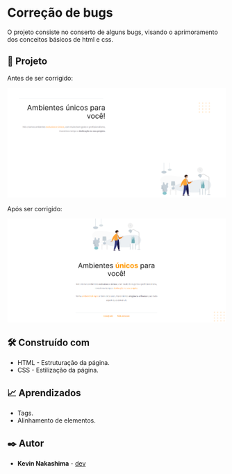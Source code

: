 # Correção de bugs

O projeto consiste no conserto de alguns bugs, visando o aprimoramento dos conceitos básicos de html e css.

## 📝 Projeto

Antes de ser corrigido:

![Image](https://github.com/Kryonn/assets/blob/main/image.png)

Após ser corrigido:

![Image](https://github.com/Kryonn/assets/blob/main/image2.png)

## 🛠️ Construído com

* HTML - Estruturação da página.
* CSS - Estilização da página.

## 📈 Aprendizados

* Tags.
* Alinhamento de elementos.

## ✒️ Autor

* **Kevin Nakashima** - [dev](https://github.com/Kryonn)




